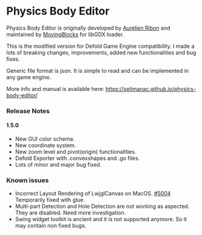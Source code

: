 
# Physics Body Editor

Physics Body Editor is originally developed by [Aurelien Ribon](http://www.aurelienribon.com/) and maintained by [MovingBlocks](http://terasology.org) for libGDX loader.

This is the modified version for Defold Game Engine compatibility. I made a lots of breaking changes, improvements, added new functionalities and bug fixes.

Generic file format is json. It is simple to read and can be implemented in any game engine.

More info and manual is available here: https://selimanac.github.io/physics-body-editor/

### Release Notes

#### 1.5.0

- New GUI color schema.
- New coordinate system.
- New zoom level and pivot(origin) functionallties.
- Defold Exporter with .convexshapes and .go files.
- Lots of minor and major bug fixed.


### Known issues

- Incorrect Layout Rendering of LwjglCanvas on MacOS. [#5004](https://github.com/libgdx/libgdx/issues/5004) Temporarily fixed with glue.
- Multi-part Detection and Hole Detection are not working as aspected. They are disabled. Need more investigation.
- Swing widget toolkit is ancient and it is not supported anymore. So it may contain non fixed bugs.





   

     
